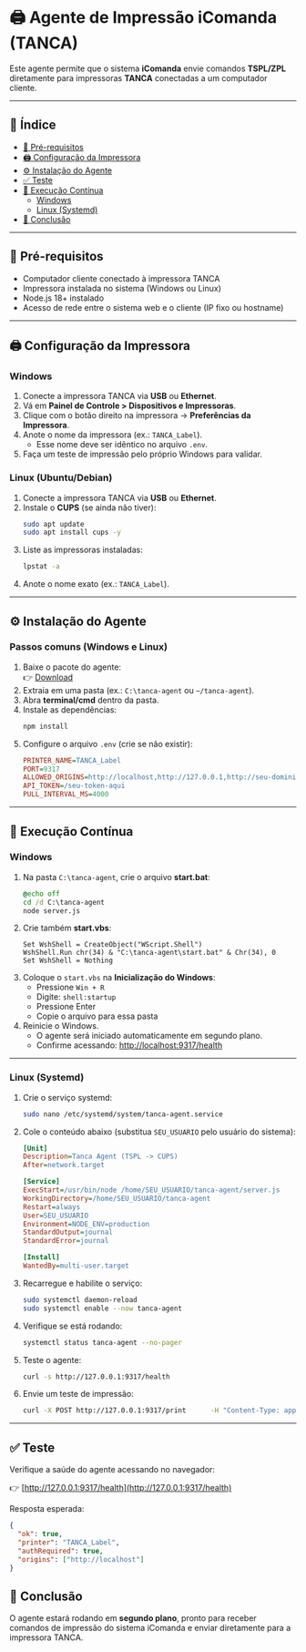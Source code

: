 # 🖨️ Agente de Impressão iComanda (TANCA)

Este agente permite que o sistema **iComanda** envie comandos **TSPL/ZPL** diretamente para impressoras **TANCA** conectadas a um computador cliente.

---

## 📑 Índice
- [📌 Pré-requisitos](#-pré-requisitos)
- [🖨️ Configuração da Impressora](#️-configuração-da-impressora)
- [⚙️ Instalação do Agente](#️-instalação-do-agente)
- [✅ Teste](#-teste)
- [🚀 Execução Contínua](#-execução-contínua)
  - [Windows](#windows)
  - [Linux (Systemd)](#linux-systemd)
- [🎯 Conclusão](#-conclusão)

---

## 📌 Pré-requisitos

- Computador cliente conectado à impressora TANCA  
- Impressora instalada no sistema (Windows ou Linux)  
- Node.js 18+ instalado  
- Acesso de rede entre o sistema web e o cliente (IP fixo ou hostname)  

---

## 🖨️ Configuração da Impressora

### Windows
1. Conecte a impressora TANCA via **USB** ou **Ethernet**.  
2. Vá em **Painel de Controle > Dispositivos e Impressoras**.  
3. Clique com o botão direito na impressora → **Preferências da Impressora**.  
4. Anote o nome da impressora (ex.: `TANCA_Label`).  
   - Esse nome deve ser idêntico no arquivo `.env`.  
5. Faça um teste de impressão pelo próprio Windows para validar.  

### Linux (Ubuntu/Debian)
1. Conecte a impressora TANCA via **USB** ou **Ethernet**.  
2. Instale o **CUPS** (se ainda não tiver):  
   ```bash
   sudo apt update
   sudo apt install cups -y
   ```
3. Liste as impressoras instaladas:  
   ```bash
   lpstat -a
   ```
4. Anote o nome exato (ex.: `TANCA_Label`).  

---

## ⚙️ Instalação do Agente

### Passos comuns (Windows e Linux)
1. Baixe o pacote do agente:  
   👉 [Download](http://icomanda.com/tanca-agent/agent.zip)  
2. Extraia em uma pasta (ex.: `C:\tanca-agent` ou `~/tanca-agent`).  
3. Abra **terminal/cmd** dentro da pasta.  
4. Instale as dependências:  
   ```bash
   npm install
   ```
5. Configure o arquivo `.env` (crie se não existir):  
   ```ini
   PRINTER_NAME=TANCA_Label
   PORT=9317
   ALLOWED_ORIGINS=http://localhost,http://127.0.0.1,http://seu-dominio.com
   API_TOKEN=/seu-token-aqui
   PULL_INTERVAL_MS=4000
   ```

---

## 🚀 Execução Contínua

### Windows
1. Na pasta `C:\tanca-agent`, crie o arquivo **start.bat**:
   ```bat
   @echo off
   cd /d C:\tanca-agent
   node server.js
   ```
2. Crie também **start.vbs**:
   ```vbscript
   Set WshShell = CreateObject("WScript.Shell")
   WshShell.Run chr(34) & "C:\tanca-agent\start.bat" & Chr(34), 0
   Set WshShell = Nothing
   ```
3. Coloque o `start.vbs` na **Inicialização do Windows**:
   - Pressione `Win + R`  
   - Digite: `shell:startup`  
   - Pressione Enter  
   - Copie o arquivo para essa pasta  
4. Reinicie o Windows.  
   - O agente será iniciado automaticamente em segundo plano.  
   - Confirme acessando: [http://localhost:9317/health](http://localhost:9317/health)  

---

### Linux (Systemd)

1. Crie o serviço systemd:
   ```bash
   sudo nano /etc/systemd/system/tanca-agent.service
   ```
2. Cole o conteúdo abaixo (substitua `SEU_USUARIO` pelo usuário do sistema):
   ```ini
   [Unit]
   Description=Tanca Agent (TSPL -> CUPS)
   After=network.target

   [Service]
   ExecStart=/usr/bin/node /home/SEU_USUARIO/tanca-agent/server.js
   WorkingDirectory=/home/SEU_USUARIO/tanca-agent
   Restart=always
   User=SEU_USUARIO
   Environment=NODE_ENV=production
   StandardOutput=journal
   StandardError=journal

   [Install]
   WantedBy=multi-user.target
   ```
3. Recarregue e habilite o serviço:
   ```bash
   sudo systemctl daemon-reload
   sudo systemctl enable --now tanca-agent
   ```
4. Verifique se está rodando:
   ```bash
   systemctl status tanca-agent --no-pager
   ```
5. Teste o agente:
   ```bash
   curl -s http://127.0.0.1:9317/health
   ```
6. Envie um teste de impressão:
   ```bash
   curl -X POST http://127.0.0.1:9317/print      -H "Content-Type: application/json"      -H "Authorization: Bearer /seu-token-aqui"      --data-binary '{"tspl":"SIZE 40 mm,30 mm\r\nGAP 3 mm,0\r\nCLS\r\nTEXT 10,10,\"3\",0,1,1,\"Teste OK\"\r\nPRINT 1\r\n"}'
   ```

---

## ✅ Teste

Verifique a saúde do agente acessando no navegador:  

👉 [http://127.0.0.1:9317/health](http://127.0.0.1:9317/health)  

Resposta esperada:
```json
{ 
  "ok": true, 
  "printer": "TANCA_Label", 
  "authRequired": true, 
  "origins": ["http://localhost"]
}
```

## 🎯 Conclusão

O agente estará rodando em **segundo plano**, pronto para receber comandos de impressão do sistema iComanda e enviar diretamente para a impressora TANCA.
